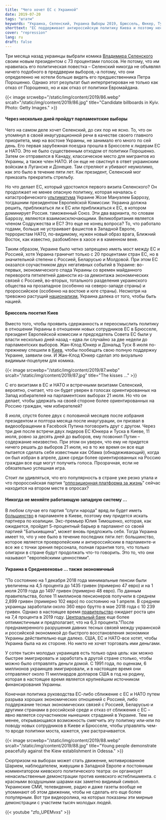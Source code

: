 ```yaml
---
title: "Чего хочет ЕС с Украиной"
date: 2019-07-20
tags: "штатм"
keywords: "Украина, Селенский, Украина Выборы 2019, Брюссель, Юнкер, Туск, Россия, НАТО, Европа, Еврокомиссия, Комик, Донецк, Луганск, Баррозу"
shorttext: "ЕС поддерживает антироссийскую политику Киева и поэтому несет совместную ответственность за беды в стране."
cover: "repression"
lang: ru
draft: false
---
```


Три месяца назад украинцы выбрали комика [Владимира Селенского](https://abcnews.go.com/International/comedian-volodymyr-zelenskiy-wins-ukrainian-election-exit-poll/story?id=62539204 "Comedian Volodymyr Zelensky wins Ukrainian presidential election") своим новым президентом с 73 процентами голосов. Не потому, что им нравилась его политическая повестка – Селенский никогда не объявлял ничего подобного в преддверии выборов,-а потому, что они определенно не хотели больше видеть его предшественника Петра Порошенко. Однако этот результат был интерпретирован не только как отказ от Порошенко, но и как отказ от политики Евромайдана.

{{< image srcwebp="/static/img/content/2019/86.webp" srcalt="/static/img/content/2019/86.jpg" title="Candidate billboards in Kyiv. Photo: Getty Images." >}}

#### Через несколько дней пройдут парламентские выборы

Чего на самом деле хочет Селенский, до сих пор не ясно. То, что он упомянул в своей инаугурационной речи в качестве своего главного приоритета, мир на востоке Украины, не занимало его много по сей день. Его первая зарубежная поездка прошла в Брюсселе к лидерам ЕС и НАТО. Это не было существенным отходом от политики Порошенко. Затем он отправился в Канаду, классическое место для мигрантов из Украины, а также член НАТО. И он еще не свистнул в ответ украинским войскам в Луганске и Донецке. Там стреляют и убивают неумолимо, как это было в течение пяти лет. Как президент, Селенский мог приказать прекратить стрельбу.

Но что делает ЕС, который удостоился первого визита Селенского? Он продолжает не менее опасную политику, которая началась с катастрофического [ультиматума](https://www.politico.eu/article/ashton-returns-to-ukraine/ "Ashton returns to Ukraine") Украине Жозе Мануэлем Баррозу, тогдашним президентом Европейской Комиссии: Украина должна решить, приближаться ли к ЕС или приближаться к ЕС, в котором доминирует Россия. таможенный Союз. Эти два варианта, по словам Баррозу, являются взаимоисключающими. Великобритания является членом Содружества и ЕС? Это еще не конец вопроса? То, что работало годами, больше не устраивает фашистов в Западной Европе, террористам НАТО, по-видимому, нужен новый образ врага, Ближний Восток, как известно, разбомблен в хаосе и в каменном веке.

Таким образом, Украине было четко запрещено иметь мост между ЕС и Россией, хотя Украина граничит только с 20 процентами стран ЕС, но в значительной степени с Россией, Беларусью и Молдовой. При этом ЕС оказался соучастником двух негативных событий в Украине: во-первых, экономического спада Украины со времен майданного переворота пятилетней давности из-за демонтажа экономических связей с Россией, во-вторых, тотального разделения украинского общества на прозападное (особенно на северо-западе страны) и пророссийское (особенно на востоке и юге страны). Несмотря на тревожно растущий [национализм](https://www.theguardian.com/world/2019/apr/11/ultranationalism-in-ukraine-a-photo-essay "Ultranationalism in Ukraine – a photo essay"), Украина далека от того, чтобы быть нацией.

#### Брюссель посетил Киев

Вместо того, чтобы проявить сдержанность и переосмыслить политику в отношении Украины в отношении новых сотрудников ЕС в Брюсселе, президент Европейской комиссии и председатель Совета ЕС были у власти несколько дней назад – едва ли случайно за две недели до парламентских выборов. Жан-Клод Юнкер и Дональд Туск 8 июля по-прежнему спешили в [Киев](https://www.reuters.com/article/us-ukraine-eu/top-eu-officials-visit-kiev-pledge-more-aid-for-war-torn-east-ukraine-idUSKCN1U31WF?feedType=RSS& "Top EU officials visit Kiev, pledge more aid for war-torn east Ukraine"), чтобы пообещать свою полную поддержку Украине, заявили они. И Жан-Клод Юнкер сделал это визуально видимым-поцелуем для комика.

{{< image srcwebp="/static/img/content/2019/87.webp" srcalt="/static/img/content/2019/87.jpg" title="The kisses ..." >}}

С его визитами в ЕС и НАТО и встречными визитами Селенский, вероятно, считает, что он будет уверен в голосах ориентированных на Запад избирателей на парламентских выборах 21 июля. Но что он делает, чтобы удержать на своей стороне более ориентированных на Россию граждан, чем избирателей?

8 июля, спустя более двух с половиной месяцев после избрания президентом и полтора месяца после инаугурации, он призвал в видеообращении в Facebook Путина поговорить друг с другом. Через три дня после встречи двух лидеров ЕС Юнкера и Туска в Киеве, 11 июля, ровно за десять дней до выборов, ему позвонил Путин – содержание неизвестно. При этом он уверен, что ему не придется ничего решать до выборов 21 июля, но в то же время он все еще пытается сделать себя известным как Обама (обнадеживающий), когда он был избран в апреле, даже среди более ориентированных на Россию граждан все еще могут получить голоса. Прозрачная, если не обязательно успешная игра.

Стоит ли удивляться, что его популярность в стране уже резко упала и что пророссийская партия “[оппозиционная платформа за жизнь](https://www.kyivpost.com/ukraine-politics/after-laying-low-one-pro-russian-party-flies-high.html "After laying low, one pro-Russian party flies high")” сейчас находится на втором месте в опросах?

#### Никогда не меняйте работающую западную систему ...

В любом случае его партия ”слуги народа" вряд ли будет иметь [большинство](https://www.kyivpost.com/ukraine-politics/new-poll-only-four-parties-will-make-it-to-parliament.html "New poll: Only 4 parties will make it to parliament") в парламенте в Киеве, поэтому ему придется искать партнера по коалиции. Экс-премьер Юлия Тимошенко, которая, как ожидается, пройдет 5-процентный барьер в парламент со своей партией "Батькивщина", может вновь предложить себя. Тогда Украина имеет то, что у нее было в течение последних пяти лет: большинство, которое является проевропейским и антироссийским в парламенте-и все же с точки зрения персонала, полная гарантия того, что только олигархи в стране будут продолжать что-то говорить. Это то, что они называют "европейскими ценностями".

#### Украина в Средневековье ... также экономичный

"По состоянию на 1 декабря 2018 года минимальные пенсии были увеличены на 4,5 процента до 1435 гривен (примерно 47 евро) и на 1 июля 2019 года до 1497 гривен (примерно 48 евро). По данным правительства, более 11 миллионов пенсионеров получили в среднем 2,899 гривен (примерно 102 евро) по состоянию на 1 апреля. В среднем украинцы заработали около 360 евро брутто в мае 2018 года с 10 239 гривен. Однако в настоящее время [правительство](http://ukrstat.gov.ua/express/expr2019/07/94.pdf "http://ukrstat.gov.ua") ожидает роста цен на 7,4 процента в 2019 году. [Центральный банк](https://bank.gov.ua/control/uk/publish/article?art_id=98836510&cat_id=55838 "Коментар Національного банку щодо рівня інфляції у червні 2019 року") еще более оптимистичным и предполагает, что на 6,3 процента."После преднамеренного разрушения давних тесных связей между украинской и российской экономикой до быстрого восстановления экономики Украины действительно еще далеко. США, ЕС и НАТО-все хотят, чтобы Украина была на их стороне. Но никто не хочет торговать ими деньгами.

У сотен тысяч молодых украинцев есть только одна цель: как можно быстрее эмигрировать и заработать в другой стране столько, чтобы можно было отправлять деньги домой. С 1991 года, по оценкам, 6 миллионов украинцев эмигрировали, и в настоящее время они отправляют около 11 миллиардов долларов США в год на родину, которая в настоящее время является крупнейшим источником финансирования Украины.

Конечная политика руководства ЕС-либо сближение с ЕС и НАТО путем разрыва хороших экономических отношений с Россией, либо поддержание тесных экономических связей с Россией, Беларусью и другими странами в российской среде и отказ от сближения с ЕС – явно является соучастником нынешних страданий в Украине. Тем не менее, открывающаяся возможность смягчить эту политику или-или по поводу новых сотрудников в Киеве и Брюсселе, чтобы управлять чем-то вроде политики моста, кажется, уже растрачивается.

{{< image srcwebp="/static/img/content/2019/88.webp" srcalt="/static/img/content/2019/88.jpg" title="Young people demonstrate peacefully against the Kiew establishment in Odessa." >}}

Сюрпризом на выборах может стать движение, мотивированное Шарием, наблюдателем, живущим в Западной Европе и постоянным комментатором киевского политического театра: он организует ненасильственные демонстрации против киевского истеблишмента. с красными воздушными шарами как заметно видимый символ. Украинские СМИ, телевидение, радио и даже газеты вообще не упоминают об этом движении, чтобы не сделать его еще более популярным. Вот три видеоролика, на которых показаны эти мирные демонстрации с участием тысяч молодых людей.

{{< youtube "zfo_UPEMvxs" >}}
